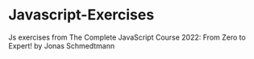 # Javascript-Exercises
Js exercises from  The Complete JavaScript Course 2022: From Zero to Expert! by Jonas Schmedtmann
